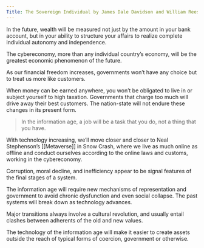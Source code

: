 ```yaml
--- 
Title: The Sovereign Individual by James Dale Davidson and William Rees-Mogg
---
```


In the future, wealth will be measured not just by the amount in your bank account, but in your ability to structure your affairs to realize complete individual autonomy and independence.

The cybereconomy, more than any individual country’s economy, will be the greatest economic phenomenon of the future.

As our financial freedom increases, governments won’t have any choice but to treat us more like customers.

When money can be earned anywhere, you won’t be obligated to live in or subject yourself to high taxation. Governments that charge too much will drive away their best customers. The nation-state will not endure these changes in its present form.

> In the information age, a job will be a task that you do, not a thing that you have.

With technology increasing, we’ll move closer and closer to Neal Stephenson’s [[Metaverse]] in Snow Crash, where we live as much online as offline and conduct ourselves according to the online laws and customs, working in the cybereconomy.

Corruption, moral decline, and inefficiency appear to be signal features of the final stages of a system.

The information age will require new mechanisms of representation and government to avoid chronic dysfunction and even social collapse. The past systems will break down as technology advances.

Major transitions always involve a cultural revolution, and usually entail clashes between adherents of the old and new values.

The technology of the information age will make it easier to create assets outside the reach of typical forms of coercion, government or otherwise.
